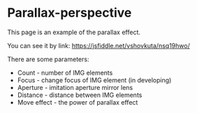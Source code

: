 # Parallax-perspective
This page is an example of the parallax effect. 

You can see it by link: https://jsfiddle.net/vshovkuta/nsq19hwo/

There are some parameters:
* Count - number of IMG elements
* Focus - change focus of IMG element (in developing)
* Aperture - imitation aperture mirror lens
* Distance - distance between IMG elements
* Move effect - the power of parallax effect
